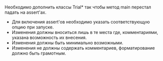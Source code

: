 Необходимо дополнить классы Trial* так чтобы метод main перестал падать на assert'ах.

- Для включения assert'ов необходимо указать соответствующую опцию при запуске.
- Изменения должны вноситься лишь в те места где, комментариями, указана возможность их внесения.
- Изменения должны быть минимально возможными.
- Изменения не должны содержать комментариев, форматирование должно быть грамотным.